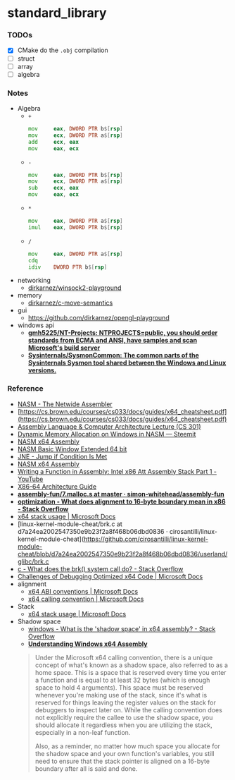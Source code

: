 standard_library
======================
### TODOs
- [x] CMake do the `.obj` compilation
- [ ] struct
- [ ] array
- [ ] algebra

### Notes
- Algebra
  - `+`
    ```asm
    mov     eax, DWORD PTR b$[rsp]
    mov     ecx, DWORD PTR a$[rsp]
    add     ecx, eax
    mov     eax, ecx
    ```
  - `-`
    ```asm
    mov     eax, DWORD PTR b$[rsp]
    mov     ecx, DWORD PTR a$[rsp]
    sub     ecx, eax
    mov     eax, ecx
    ```
  - `*`
    ```asm
    mov     eax, DWORD PTR a$[rsp]
    imul    eax, DWORD PTR b$[rsp]
    ```
  - `/`
    ```asm
    mov     eax, DWORD PTR a$[rsp]
    cdq
    idiv    DWORD PTR b$[rsp]
    ```
- networking
  - [dirkarnez/winsock2-playground](https://github.com/dirkarnez/winsock2-playground)
- memory
  - [dirkarnez/c-move-semantics](https://github.com/dirkarnez/c-move-semantics)
- gui
  - https://github.com/dirkarnez/opengl-playground
- windows api
  - [**gmh5225/NT-Projects: NTPROJECTS=public, you should order standards from ECMA and ANSI, have samples and scan Microsoft's build server**](https://github.com/gmh5225/NT-Projects)
  - [**Sysinternals/SysmonCommon: The common parts of the Sysinternals Sysmon tool shared between the Windows and Linux versions.**](https://github.com/Sysinternals/SysmonCommon)
### Reference
- [NASM - The Netwide Assembler](https://www.nasm.us/xdoc/2.15.05/html/nasmdoc0.html)
- [https://cs.brown.edu/courses/cs033/docs/guides/x64_cheatsheet.pdf](https://cs.brown.edu/courses/cs033/docs/guides/x64_cheatsheet.pdf)
- [Assembly Language & Computer Architecture Lecture (CS 301)](https://www.cs.uaf.edu/2015/fall/cs301/lecture/09_23_allocation.html)
- [Dynamic Memory Allocation on Windows in NASM — Steemit](https://steemit.com/programming/@orangeflash81/dynamic-memory-allocation-on-windows-in-nasm)
- [NASM x64 Assembly](https://www.cs.uaf.edu/2017/fall/cs301/reference/x86_64.html)
- [NASM Basic Window Extended 64 bit](https://www.davidgrantham.com/nasm-basicwindowextended64/)
- [JNE - Jump if Condition Is Met](https://faydoc.tripod.com/cpu/jne.htm)
- [NASM x64 Assembly](https://www.cs.uaf.edu/2017/fall/cs301/reference/x86_64.html)
- [Writing a Function in Assembly: Intel x86 Att Assembly Stack Part 1 - YouTube](https://www.youtube.com/watch?v=5iQkR69H_1M)
- [X86-64 Architecture Guide](http://6.s081.scripts.mit.edu/sp18/x86-64-architecture-guide.html)
- [**assembly-fun/7.malloc.s at master · simon-whitehead/assembly-fun**](https://github.com/simon-whitehead/assembly-fun/blob/master/windows-x64/7.malloc/7.malloc.s)
- [**optimization - What does alignment to 16-byte boundary mean in x86 - Stack Overflow**](https://stackoverflow.com/questions/10224564/what-does-alignment-to-16-byte-boundary-mean-in-x86)
- [x64 stack usage | Microsoft Docs](https://docs.microsoft.com/en-us/cpp/build/stack-usage?view=msvc-170)
- [linux-kernel-module-cheat/brk.c at d7a24ea2002547350e9b23f2a8f468b06dbd0836 · cirosantilli/linux-kernel-module-cheat](https://github.com/cirosantilli/linux-kernel-module-cheat/blob/d7a24ea2002547350e9b23f2a8f468b06dbd0836/userland/glibc/brk.c
- [c - What does the brk() system call do? - Stack Overflow](https://stackoverflow.com/questions/6988487/what-does-the-brk-system-call-do)
- [Challenges of Debugging Optimized x64 Code | Microsoft Docs](https://docs.microsoft.com/en-us/archive/blogs/ntdebugging/challenges-of-debugging-optimized-x64-code)
- alignment
  - [x64 ABI conventions | Microsoft Docs](https://docs.microsoft.com/en-us/cpp/build/x64-software-conventions?view=msvc-170)
  - [x64 calling convention | Microsoft Docs](https://docs.microsoft.com/en-us/cpp/build/x64-calling-convention?view=msvc-170)
- Stack
  - [x64 stack usage | Microsoft Docs](https://docs.microsoft.com/en-us/cpp/build/stack-usage?view=msvc-170)
- Shadow space
  - [windows - What is the 'shadow space' in x64 assembly? - Stack Overflow](https://stackoverflow.com/questions/30190132/what-is-the-shadow-space-in-x64-assembly)
  - [**Understanding Windows x64 Assembly**](https://sonictk.github.io/asm_tutorial/)
  > Under the Microsoft x64 calling convention, there is a unique concept of what's known as a shadow space, also referred to as a home space. This is a space that is reserved every time you enter a function and is equal to at least 32 bytes (which is enough space to hold 4 arguments). This space must be reserved whenever you're making use of the stack, since it's what is reserved for things leaving the register values on the stack for debuggers to inspect later on. While the calling convention does not explicitly require the callee to use the shadow space, you should allocate it regardless when you are utilizing the stack, especially in a non-leaf function.
  >   
  > Also, as a reminder, no matter how much space you allocate for the shadow space and your own function's variables, you still need to ensure that the stack pointer is aligned on a 16-byte boundary after all is said and done.

